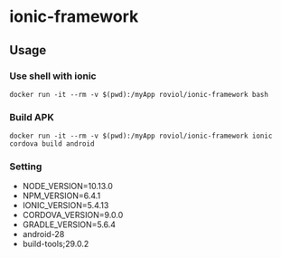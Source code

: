 # ionic-framework


## Usage

### Use shell with ionic

`docker run -it --rm -v $(pwd):/myApp roviol/ionic-framework bash`

### Build APK

`docker run -it --rm -v $(pwd):/myApp roviol/ionic-framework ionic cordova build android`

### Setting

* NODE_VERSION=10.13.0
* NPM_VERSION=6.4.1
* IONIC_VERSION=5.4.13
* CORDOVA_VERSION=9.0.0
* GRADLE_VERSION=5.6.4
* android-28
* build-tools;29.0.2
